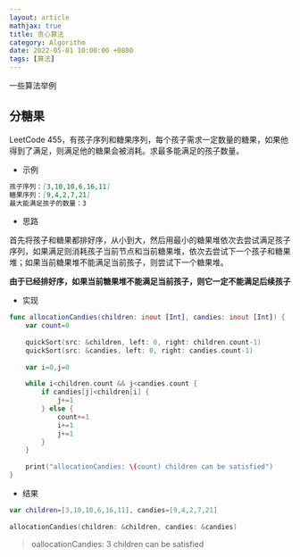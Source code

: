 ```yaml
---
layout: article
mathjax: true
title: 贪心算法
category: Algorithm
date: 2022-05-01 10:00:00 +0800
tags: [算法]
---
```

一些算法举例

## 分糖果
LeetCode 455，有孩子序列和糖果序列，每个孩子需求一定数量的糖果，如果他得到了满足，则满足他的糖果会被消耗。求最多能满足的孩子数量。
+ 示例
```markdown
孩子序列：[3,10,10,6,16,11]
糖果序列：[9,4,2,7,21]
最大能满足孩子的数量：3
```
+ 思路

首先将孩子和糖果都排好序，从小到大，然后用最小的糖果堆依次去尝试满足孩子序列，如果满足则消耗孩子当前节点和当前糖果堆，依次去尝试下一个孩子和糖果堆；如果当前糖果堆不能满足当前孩子，则尝试下一个糖果堆。

**由于已经排好序，如果当前糖果堆不能满足当前孩子，则它一定不能满足后续孩子**

+ 实现

```swift
func allocationCandies(children: inout [Int], candies: inout [Int]) {
    var count=0
    
    quickSort(src: &children, left: 0, right: children.count-1)
    quickSort(src: &candies, left: 0, right: candies.count-1)
    
    var i=0,j=0
    
    while i<children.count && j<candies.count {
        if candies[j]<children[i] {
            j+=1
        } else {
            count+=1
            i+=1
            j+=1
        }
    }
    
    print("allocationCandies: \(count) children can be satisfied")
}
```

+ 结果

```swift
var children=[3,10,10,6,16,11], candies=[9,4,2,7,21]
        
allocationCandies(children: &children, candies: &candies)
```

>
>oallocationCandies: 3 children can be satisfied